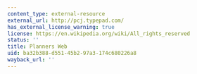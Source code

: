 ```yaml
---
content_type: external-resource
external_url: http://pcj.typepad.com/
has_external_license_warning: true
license: https://en.wikipedia.org/wiki/All_rights_reserved
status: ''
title: Planners Web
uid: ba32b388-d551-45b2-97a3-174c680226a8
wayback_url: ''
---
```


